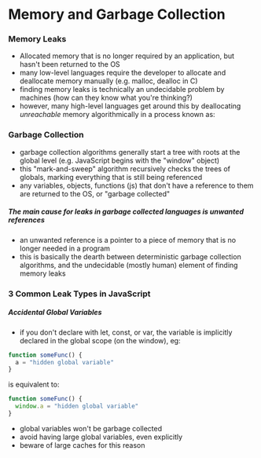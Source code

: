 # Memory and Garbage Collection

### Memory Leaks
- Allocated memory that is no longer required by an application,
but hasn't been returned to the OS
- many low-level languages require the developer to allocate and deallocate memory manually (e.g. malloc, dealloc in C)
- finding memory leaks is technically an undecidable problem by machines (how can they know what you're thinking?)
- however, many high-level languages get around this by deallocating *unreachable* memory algorithmically in a process known as:

### Garbage Collection
- garbage collection algorithms generally start a tree with roots at the global level (e.g. JavaScript begins with the "window" object)
- this "mark-and-sweep" algorithm recursively checks the trees of globals, marking everything that is still being referenced
- any variables, objects, functions (js) that don't have a reference to them are returned to the OS, or "garbage collected"

##### The main cause for leaks in garbage collected languages is unwanted references
- an unwanted reference is a pointer to a piece of memory that is no longer needed in a program
- this is basically the dearth between deterministic garbage collection algorithms, and the undecidable (mostly human) element of finding memory leaks

### 3 Common Leak Types in JavaScript

##### Accidental Global Variables
- if you don't declare with let, const, or var, the variable is implicitly declared in the global scope (on the window), eg:

```javascript
function someFunc() {
  a = "hidden global variable"
}
```
is equivalent to: 
```javascript
function someFunc() {
  window.a = "hidden global variable"
}
```

- global variables won't be garbage collected
- avoid having large global variables, even explicitly
- beware of large caches for this reason
